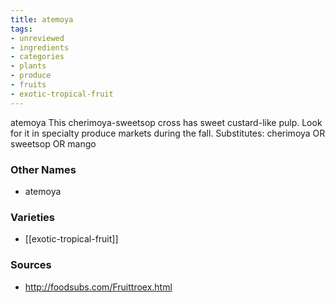 ```yaml
---
title: atemoya
tags:
- unreviewed
- ingredients
- categories
- plants
- produce
- fruits
- exotic-tropical-fruit
---
```

atemoya This cherimoya-sweetsop cross has sweet custard-like pulp. Look for it in specialty produce markets during the fall. Substitutes: cherimoya OR sweetsop OR mango

### Other Names

* atemoya

### Varieties

* [[exotic-tropical-fruit]]

### Sources
* http://foodsubs.com/Fruittroex.html

